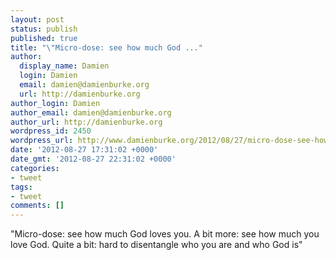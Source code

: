 ```yaml
---
layout: post
status: publish
published: true
title: "\"Micro-dose: see how much God ..."
author:
  display_name: Damien
  login: Damien
  email: damien@damienburke.org
  url: http://damienburke.org
author_login: Damien
author_email: damien@damienburke.org
author_url: http://damienburke.org
wordpress_id: 2450
wordpress_url: http://www.damienburke.org/2012/08/27/micro-dose-see-how-much-god/
date: '2012-08-27 17:31:02 +0000'
date_gmt: '2012-08-27 22:31:02 +0000'
categories:
- tweet
tags:
- tweet
comments: []
---
```

<p>"Micro-dose: see how much God loves you. A bit more: see how much you love God. Quite a bit: hard to disentangle who you are and who God is"</p>
